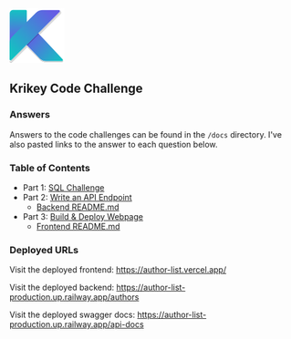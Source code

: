 <img src="frontend/public/favicon.svg" />

## Krikey Code Challenge

### Answers

Answers to the code challenges can be found in the `/docs` directory. I've also pasted links to the answer to each question below.

### Table of Contents

- Part 1: [SQL Challenge](docs/challenge_part_1.md)
- Part 2: [Write an API Endpoint](docs/challenge_part_2.md)
  - [Backend README.md](backend/README.md)
- Part 3: [Build & Deploy Webpage](docs/challenge_part_3.md)
  - [Frontend README.md](frontend/README.md)

### Deployed URLs

Visit the deployed frontend: https://author-list.vercel.app/

Visit the deployed backend: https://author-list-production.up.railway.app/authors

Visit the deployed swagger docs: https://author-list-production.up.railway.app/api-docs
